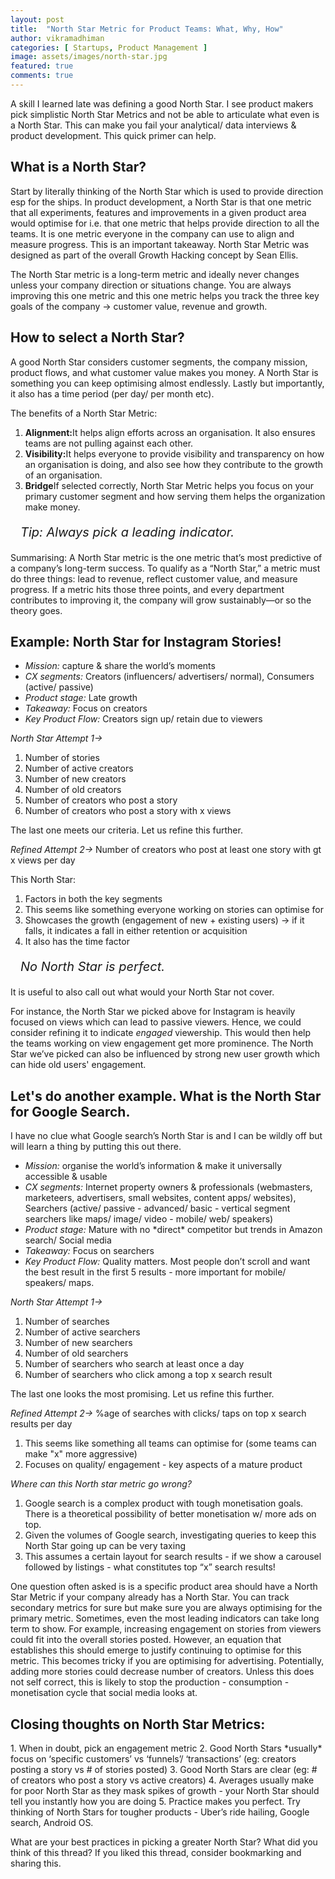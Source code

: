 ```yaml
---
layout: post
title:  "North Star Metric for Product Teams: What, Why, How"
author: vikramadhiman
categories: [ Startups, Product Management ]
image: assets/images/north-star.jpg
featured: true
comments: true
---
```

A skill I learned late was defining a good North Star. I see product makers pick simplistic North Star Metrics and not be able to articulate what even is a North Star. This can make you fail your analytical/ data interviews & product development. This quick primer can help. 

<h2>What is a North Star? </h2>

Start by literally thinking of the North Star which is used to provide direction esp for the ships. In product development, a North Star is that one metric that all experiments, features and improvements in a given product area would optimise for i.e. that one metric that helps provide direction to all the teams. It is one metric everyone in the company can use to align and measure progress. This is an important takeaway. North Star Metric was designed as part of the overall Growth Hacking concept by Sean Ellis.

The North Star metric is a long-term metric and ideally never changes unless your company direction or situations change. You are always improving this one metric and this one metric helps you track the three key goals of the company -> customer value, revenue and growth.

<h2>How to select a North Star?</h2>

A good North Star considers customer segments, the company mission, product flows, and what customer value makes you money. A North Star is something you can keep optimising almost endlessly. Lastly but importantly, it also has a time period (per day/ per month etc).

The benefits of a North Star Metric:
<ol>
	<li><strong>Alignment:</strong>It helps align efforts across an organisation. It also ensures teams are not pulling against each other.</li>
	<li><strong>Visibility:</strong>It helps everyone to provide visibility and transparency on how an organisation is doing, and also see how they contribute to the growth of an organisation.</li>
	<li><strong>Bridge</strong>If selected correctly, North Star Metric helps you focus on your primary customer segment and how serving them helps the organization make money.</li>
</ol> 

<p style="padding-left:16px;font-size:20px;"><em>Tip: Always pick a leading indicator.</em></p>

Summarising: A North Star metric is the one metric that’s most predictive of a company’s long-term success. To qualify as a “North Star,” a metric must do three things: lead to revenue, reflect customer value, and measure progress. If a metric hits those three points, and every department contributes to improving it, the company will grow sustainably—or so the theory goes.

<h2>Example: North Star for Instagram Stories!</h2>

<ul>
<li><em>Mission:</em> capture & share the world’s moments</li>
<li><em>CX segments:</em> Creators (influencers/ advertisers/ normal), Consumers (active/ passive)</li>
<li><em>Product stage:</em> Late growth</li>
<li><em>Takeaway:</em> Focus on creators</li>
<li><em>Key Product Flow:</em> Creators sign up/ retain due to viewers</li>
</ul>
<em>North Star Attempt 1-></em>
<ol>
<li>Number of stories </li>
<li>Number of active creators</li>
<li>Number of new creators</li>
<li>Number of old creators</li>
<li>Number of creators who post a story</li>
<li>Number of creators who post a story with x views</li>
</ol>
The last one meets our criteria. Let us refine this further.

<em>Refined Attempt 2-></em>
Number of creators who post at least one story with gt x views per day

This North Star:
1. Factors in both the key segments
2. This seems like something everyone working on stories can optimise for
3. Showcases the growth (engagement of new + existing users) -> if it falls, it indicates a fall in either retention or acquisition
4. It also has the time factor

<p style="padding-left:16px;font-size:20px;"><em>No North Star is perfect. </em></p>

It is useful to also call out what would your North Star not cover.

For instance, the North Star we picked above for Instagram is heavily focused on views which can lead to passive viewers. Hence, we could consider refining it to indicate *engaged* viewership. This would then help the teams working on view engagement get more prominence. The North Star we’ve picked can also be influenced by strong new user growth which can hide old users' engagement.

<h2>Let's do another example. What is the North Star for Google Search.</h2>

I have no clue what Google search’s North Star is and I can be wildly off but will learn a thing by putting this out there.
<ul>
<li><em>Mission:</em> organise the world’s information & make it universally accessible & usable</li>
<li><em>CX segments:</em> Internet property owners & professionals (webmasters, marketeers, advertisers, small websites, content apps/ websites), Searchers (active/ passive - advanced/ basic - vertical segment searchers like maps/ image/ video - mobile/ web/ speakers)</li>
<li><em>Product stage:</em> Mature with no *direct* competitor but trends in Amazon search/ Social media</li>
<li><em>Takeaway:</em> Focus on searchers</li>
<li><em>Key Product Flow:</em> Quality matters. Most people don’t scroll and want the best result in the first 5 results - more important for mobile/ speakers/ maps.</li>
</ul>
<em>North Star Attempt 1-></em>
<ol>
<li>Number of searches</li>
<li>Number of active searchers</li>
<li>Number of new searchers</li>
<li>Number of old searchers</li>
<li>Number of searchers who search at least once a day</li>
<li>Number of searchers who click among a top x search result</li>
</ol>
The last one looks the most promising. Let us refine this further.

<em>Refined Attempt 2-></em>
%age of searches with clicks/ taps on top x search results per day

1. This seems like something all teams can optimise for (some teams can make "x" more aggressive)
2. Focuses on quality/ engagement - key aspects of a mature product

<em>Where can this North star metric go wrong?</em>

1. Google search is a complex product with tough monetisation goals. There is a theoretical possibility of better monetisation w/ more ads on top.
2. Given the volumes of Google search, investigating queries to keep this North Star going up can be very taxing
3. This assumes a certain layout for search results - if we show a carousel followed by listings - what constitutes top “x” search results!

One question often asked is is a specific product area should have a North Star Metric if your company already has a North Star. You can track secondary metrics for sure but make sure you are always optimising for the primary metric. Sometimes, even the most leading indicators can take long term to show. For example, increasing engagement on stories from viewers could fit into the overall stories posted. However, an equation that establishes this should emerge to justify continuing to optimise for this metric. This becomes tricky if you are optimising for advertising. Potentially, adding more stories could decrease number of creators. Unless this does not self correct, this is likely to stop the production - consumption - monetisation cycle that social media looks at.

<h2>Closing thoughts on North Star Metrics:</h2>
1. When in doubt, pick an engagement metric
2. Good North Stars *usually* focus on ‘specific customers’ vs ‘funnels’/ ‘transactions’ (eg: creators posting a story vs # of stories posted)
3. Good North Stars are clear (eg: # of creators who post a story vs active creators)
4. Averages usually make for poor North Star as they mask spikes of growth - your North Star should tell you instantly how you are doing
5. Practice makes you perfect. Try thinking of North Stars for tougher products - Uber’s ride hailing, Google search, Android OS.

What are your best practices in picking a greater North Star? What did you think of this thread? If you liked this thread, consider bookmarking and sharing this. 

